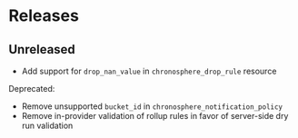 # Releases

## Unreleased

- Add support for `drop_nan_value` in `chronosphere_drop_rule` resource

Deprecated:
- Remove unsupported `bucket_id` in `chronosphere_notification_policy`
- Remove in-provider validation of rollup rules in favor of server-side dry run validation
